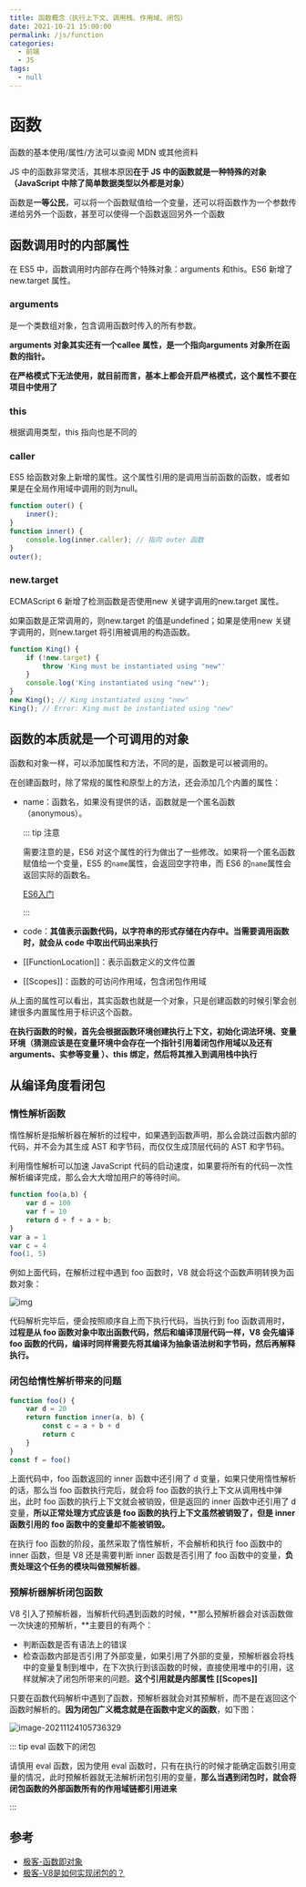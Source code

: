 ```yaml
---
title: 函数概念（执行上下文、调用栈、作用域、闭包）
date: 2021-10-21 15:00:00
permalink: /js/function
categories: 
  - 前端
  - JS
tags: 
  - null
---
```


# 函数

函数的基本使用/属性/方法可以查阅 MDN 或其他资料

JS 中的函数非常灵活，其根本原因**在于 JS 中的函数就是一种特殊的对象（JavaScript 中除了简单数据类型以外都是对象）**

函数是**一等公民**，可以将一个函数赋值给一个变量，还可以将函数作为一个参数传递给另外一个函数，甚至可以使得一个函数返回另外一个函数

## 函数调用时的内部属性

在 ES5 中，函数调用时内部存在两个特殊对象：arguments 和this。ES6 新增了 new.target 属性。

### arguments

是一个类数组对象，包含调用函数时传入的所有参数。

**arguments 对象其实还有一个callee 属性，是一个指向arguments 对象所在函数的指针。**

**在严格模式下无法使用，就目前而言，基本上都会开启严格模式，这个属性不要在项目中使用了**

### this

根据调用类型，this 指向也是不同的

### caller

ES5 给函数对象上新增的属性。这个属性引用的是调用当前函数的函数，或者如果是在全局作用域中调用的则为null。

```js
function outer() {
	inner();
}
function inner() {
	console.log(inner.caller); // 指向 outer 函数
}
outer();
```

### new.target

ECMAScript 6 新增了检测函数是否使用new 关键字调用的new.target 属性。

如果函数是正常调用的，则new.target 的值是undefined；如果是使用new 关键字调用的，则new.target 将引用被调用的构造函数。

```js
function King() {
	if (!new.target) {
		throw 'King must be instantiated using "new"'
	}
	console.log('King instantiated using "new"');
}
new King(); // King instantiated using "new"
King(); // Error: King must be instantiated using "new"
```

## 函数的本质就是一个可调用的对象

函数和对象一样，可以添加属性和方法，不同的是，函数是可以被调用的。

在创建函数时，除了常规的属性和原型上的方法，还会添加几个内置的属性：

* name：函数名，如果没有提供的话，函数就是一个匿名函数（anonymous）。

  ::: tip 注意

  需要注意的是，ES6 对这个属性的行为做出了一些修改。如果将一个匿名函数赋值给一个变量，ES5 的`name`属性，会返回空字符串，而 ES6 的`name`属性会返回实际的函数名。

  [ES6入门](https://es6.ruanyifeng.com/#docs/function#name-%E5%B1%9E%E6%80%A7)

  :::

* code：**其值表示函数代码，以字符串的形式存储在内存中。当需要调用函数时，就会从 code 中取出代码出来执行**

* [[FunctionLocation]]：表示函数定义的文件位置 

* [[Scopes]]：函数的可访问作用域，包含闭包作用域

从上面的属性可以看出，其实函数也就是一个对象，只是创建函数的时候引擎会创建很多内置属性用于标识这个函数。

**在执行函数的时候，首先会根据函数环境创建执行上下文，初始化词法环境、变量环境（猜测应该是在变量环境中会存在一个指针引用着闭包作用域以及还有 arguments、实参等变量 ）、this 绑定，然后将其推入到调用栈中执行**

## 从编译角度看闭包

### 惰性解析函数

惰性解析是指解析器在解析的过程中，如果遇到函数声明，那么会跳过函数内部的代码，并不会为其生成 AST 和字节码，而仅仅生成顶层代码的 AST 和字节码。

利用惰性解析可以加速 JavaScript 代码的启动速度，如果要将所有的代码一次性解析编译完成，那么会大大增加用户的等待时间。

```js
function foo(a,b) {
    var d = 100
    var f = 10
    return d + f + a + b;
}
var a = 1
var c = 4
foo(1, 5)
```

例如上面代码，在解析过程中遇到 foo 函数时，V8 就会将这个函数声明转换为函数对象：

![img](/img/43.jpg)

代码解析完毕后，便会按照顺序自上而下执行代码，当执行到 foo 函数调用时，**过程是从 foo 函数对象中取出函数代码，然后和编译顶层代码一样，V8 会先编译 foo 函数的代码，编译时同样需要先将其编译为抽象语法树和字节码，然后再解释执行。**

### 闭包给惰性解析带来的问题

```js
function foo() {
    var d = 20
    return function inner(a, b) {
        const c = a + b + d
        return c
    }
}
const f = foo()
```

上面代码中，foo 函数返回的 inner 函数中还引用了 d 变量，如果只使用惰性解析的话，那么当 foo 函数执行完后，就会将 foo 函数的执行上下文从调用栈中弹出，此时 foo 函数的执行上下文就会被销毁，但是返回的 inner 函数中还引用了 d 变量，**所以正常处理方式应该是 foo 函数的执行上下文虽然被销毁了，但是 inner 函数引用的 foo 函数中的变量却不能被销毁。**

在执行 foo 函数的阶段，虽然采取了惰性解析，不会解析和执行 foo 函数中的 inner 函数，但是 V8 还是需要判断 inner 函数是否引用了 foo 函数中的变量，**负责处理这个任务的模块叫做预解析器**。

### 预解析器解析闭包函数

V8 引入了预解析器，当解析代码遇到函数的时候，**那么预解析器会对该函数做一次快速的预解析，**主要目的有两个：

* 判断函数是否有语法上的错误
* 检查函数内部是否引用了外部变量，如果引用了外部的变量，预解析器会将栈中的变量复制到堆中，在下次执行到该函数的时候，直接使用堆中的引用，这样就解决了闭包所带来的问题。**这个引用就是内部属性 [[Scopes]]**

只要在函数代码解析中遇到了函数，预解析器就会对其预解析，而不是在返回这个函数时解析的。**因为闭包广义概念就是在函数中定义的函数**，如下图：

![image-20211124105736329](/img/44.png)

::: tip eval 函数下的闭包

请慎用 eval 函数，因为使用 eval 函数时，只有在执行的时候才能确定函数引用变量的情况，此时预解析器就无法解析闭包引用的变量，**那么当遇到闭包时，就会将闭包函数的外部函数所有的作用域链都引用进来**

:::


## 参考

* [极客-函数即对象](https://time.geekbang.org/column/article/212123)
* [极客-V8是如何实现闭包的？](https://time.geekbang.org/column/article/223168)

